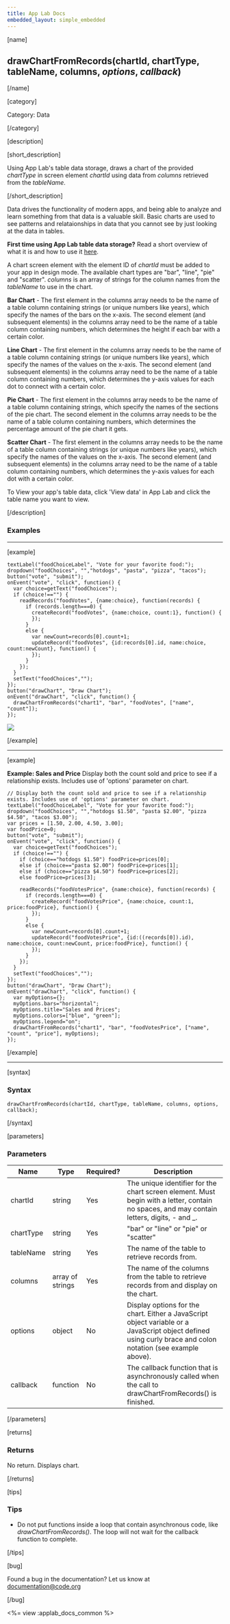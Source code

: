 ```yaml
---
title: App Lab Docs
embedded_layout: simple_embedded
---
```


[name]

## drawChartFromRecords(chartId, chartType, tableName, columns, *options*, *callback*)

[/name]

[category]

Category: Data

[/category]

[description]

[short_description]

Using App Lab's table data storage, draws a chart of the provided *chartType* in screen element *chartId* using data from *columns* retrieved from the *tableName*.

[/short_description]

Data drives the functionality of modern apps, and being able to analyze and learn something from that data is a valuable skill. Basic charts are used to see patterns and relataionships in data that you cannot see by just looking at the data in tables.

**First time using App Lab table data storage?** Read a short overview of what it is and how to use it [here](/applab/docs/tabledatastorage).

A chart screen element with the element ID of *chartId* must be added to your app in design mode. The available chart types are "bar", "line", "pie" and "scatter". *columns* is an array of strings for the column names from the *tableName* to use in the chart.

**Bar Chart** - The first element in the columns array needs to be the name of a table column containing strings (or unique numbers like years), which specify the names of the bars on the x-axis. The second element (and subsequent elements) in the columns array need to be the name of a table column containing numbers, which determines the height if each bar with a certain color.

**Line Chart** - The first element in the columns array needs to be the name of a table column containing strings (or unique numbers like years), which specify the names of the values on the x-axis. The second element (and subsequent elements) in the columns array need to be the name of a table column containing numbers, which determines the y-axis values for each dot to connect with a certain color.

**Pie Chart** - The first element in the columns array needs to be the name of a table column containing strings, which specify the names of the sections of the pie chart. The second element in the columns array needs to be the name of a table column containing numbers, which determines the percentage amount of the pie chart it gets.

**Scatter Chart** - The first element in the columns array needs to be the name of a table column containing strings (or unique numbers like years), which specify the names of the values on the x-axis. The second element (and subsequent elements) in the columns array need to be the name of a table column containing numbers, which determines the y-axis values for each dot with a certain color.

To View your app's table data, click 'View data' in App Lab and click the table name you want to view.

[/description]

### Examples
____________________________________________________

[example]

```
textLabel("foodChoiceLabel", "Vote for your favorite food:");
dropdown("foodChoices", "","hotdogs", "pasta", "pizza", "tacos");
button("vote", "submit");
onEvent("vote", "click", function() {
  var choice=getText("foodChoices");
  if (choice!=="") {
    readRecords("foodVotes", {name:choice}, function(records) {
      if (records.length===0) {
        createRecord("foodVotes", {name:choice, count:1}, function() { 
        });
      }
      else {
        var newCount=records[0].count+1;
        updateRecord("foodVotes", {id:records[0].id, name:choice, count:newCount}, function() {
        });
      }
    });
  } 
  setText("foodChoices","");
});
button("drawChart", "Draw Chart");
onEvent("drawChart", "click", function() {
  drawChartFromRecords("chart1", "bar", "foodVotes", ["name", "count"]);
});
```
<img src='https://images.code.org/ac629eef7483c160555767570be6c1b3-image-1453117024100.jpg'>

[/example]

____________________________________________________

[example]

**Example: Sales and Price** Display both the count sold and price to see if a relationship exists. Includes use of 'options' parameter on chart.

```
// Display both the count sold and price to see if a relationship exists. Includes use of 'options' parameter on chart.
textLabel("foodChoiceLabel", "Vote for your favorite food:");
dropdown("foodChoices", "","hotdogs $1.50", "pasta $2.00", "pizza $4.50", "tacos $3.00");
var prices = [1.50, 2.00, 4.50, 3.00];
var foodPrice=0;
button("vote", "submit");
onEvent("vote", "click", function() {
  var choice=getText("foodChoices");
  if (choice!=="") {
    if (choice=="hotdogs $1.50") foodPrice=prices[0];
    else if (choice=="pasta $2.00") foodPrice=prices[1];
    else if (choice=="pizza $4.50") foodPrice=prices[2];
    else foodPrice=prices[3];

    readRecords("foodVotesPrice", {name:choice}, function(records) {
      if (records.length===0) {
        createRecord("foodVotesPrice", {name:choice, count:1, price:foodPrice}, function() { 
        });
      }
      else {
        var newCount=records[0].count+1;
        updateRecord("foodVotesPrice", {id:((records[0]).id), name:choice, count:newCount, price:foodPrice}, function() {
        });
      }
    });
  } 
  setText("foodChoices","");
});
button("drawChart", "Draw Chart");
onEvent("drawChart", "click", function() {
  var myOptions={};
  myOptions.bars="horizontal";
  myOptions.title="Sales and Prices";
  myOptions.colors=["blue", "green"];
  myOptions.legend="on";
  drawChartFromRecords("chart1", "bar", "foodVotesPrice", ["name", "count", "price"], myOptions);
});
```

[/example]

____________________________________________________

[syntax]

### Syntax

```
drawChartFromRecords(chartId, chartType, tableName, columns, options, callback);
```

[/syntax]

[parameters]

### Parameters

| Name  | Type | Required? | Description |
|-----------------|------|-----------|-------------|
| chartId | string | Yes | The unique identifier for the chart screen element. Must begin with a letter, contain no spaces, and may contain letters, digits, - and _. |
| chartType | string | Yes | "bar" or "line" or "pie" or "scatter" |
| tableName | string | Yes | The name of the table to retrieve records from. |
| columns | array of strings | Yes | The name of the columns from the table to retrieve records from and display on the chart. |
| options | object | No | Display options for the chart. Either a JavaScript object variable or a JavaScript object defined using curly brace and colon notation (see example above). |
| callback | function | No | The callback function that is asynchronously called when the call to drawChartFromRecords() is finished. |

[/parameters]

[returns]

### Returns
No return. Displays chart.

[/returns]

[tips]

### Tips
- Do not put functions inside a loop that contain asynchronous code, like *drawChartFromRecords()*. The loop will not wait for the callback function to complete.

[/tips]

[bug]

Found a bug in the documentation? Let us know at documentation@code.org

[/bug]

<%= view :applab_docs_common %>
